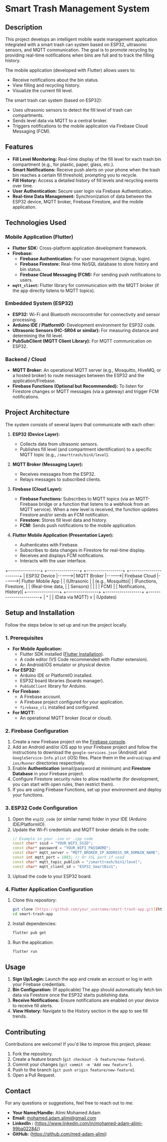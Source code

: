 # Smart Trash Management System

## Description

This project develops an intelligent mobile waste management application integrated with a smart trash can system based on ESP32, ultrasonic sensors, and MQTT communication. The goal is to promote recycling by providing real-time notifications when bins are full and to track the filling history.

The mobile application (developed with Flutter) allows users to:
* Receive notifications about the bin status.
* View filling and recycling history.
* Visualize the current fill level.

The smart trash can system (based on ESP32):
* Uses ultrasonic sensors to detect the fill level of trash can compartments.
* Sends level data via MQTT to a central broker.
* Triggers notifications to the mobile application via Firebase Cloud Messaging (FCM).

## Features

* **Fill Level Monitoring:** Real-time display of the fill level for each trash bin compartment (e.g., for plastic, paper, glass, etc.).
* **Smart Notifications:** Receive push alerts on your phone when the trash bin reaches a certain fill threshold, prompting you to recycle.
* **Fill History:** Access a detailed history of fill levels and recycling events over time.
* **User Authentication:** Secure user login via Firebase Authentication.
* **Real-time Data Management:** Synchronization of data between the ESP32 device, MQTT broker, Firebase Firestore, and the mobile application.

## Technologies Used

### Mobile Application (Flutter)
* **Flutter SDK:** Cross-platform application development framework.
* **Firebase:**
    * **Firebase Authentication:** For user management (signup, login).
    * **Firebase Firestore:** Real-time NoSQL database to store history and bin status.
    * **Firebase Cloud Messaging (FCM):** For sending push notifications to users.
* **`mqtt_client`:** Flutter library for communication with the MQTT broker (if the app directly listens to MQTT topics).

### Embedded System (ESP32)
* **ESP32:** Wi-Fi and Bluetooth microcontroller for connectivity and sensor processing.
* **Arduino IDE / PlatformIO:** Development environment for ESP32 code.
* **Ultrasonic Sensors (HC-SR04 or similar):** For measuring distance and determining the fill level.
* **PubSubClient (MQTT Client Library):** For MQTT communication on ESP32.

### Backend / Cloud
* **MQTT Broker:** An operational MQTT server (e.g., Mosquitto, HiveMQ, or a hosted broker) to route messages between the ESP32 and the application/Firebase.
* **Firebase Functions (Optional but Recommended):** To listen for Firestore changes or MQTT messages (via a gateway) and trigger FCM notifications.

## Project Architecture

The system consists of several layers that communicate with each other:

1.  **ESP32 (Device Layer):**
    * Collects data from ultrasonic sensors.
    * Publishes fill level (and compartment identification) to a specific MQTT topic (e.g., `/smarttrash/binX/level`).

2.  **MQTT Broker (Messaging Layer):**
    * Receives messages from the ESP32.
    * Relays messages to subscribed clients.

3.  **Firebase (Cloud Layer):**
    * **Firebase Functions:** Subscribes to MQTT topics (via an MQTT-Firebase bridge or a function that listens to a webhook from an MQTT service). When a new level is received, the function updates Firestore and/or sends an FCM notification.
    * **Firestore:** Stores fill level data and history.
    * **FCM:** Sends push notifications to the mobile application.

4.  **Flutter Mobile Application (Presentation Layer):**
    * Authenticates with Firebase.
    * Subscribes to data changes in Firestore for real-time display.
    * Receives and displays FCM notifications.
    * Interacts with the user interface.


+----------------+      +----------------+      +------------------+      +-----------------------+
|  ESP32 Device  |----->|  MQTT Broker   |----->|  Firebase Cloud  |----->|  Flutter Mobile App   |
| (Ultrasonic    |      | (e.g., Mosquitto)|      | (Functions, Firestore, |      | (Real-time data,      |
|  Sensors)      |      |                |      |  FCM)            |      |  Notifications, History)|
+----------------+      +----------------+      +------------------+      +-----------------------+
|   ^
|   | (Data via MQTT)
v   |
(Updates)


## Setup and Installation

Follow the steps below to set up and run the project locally.

### 1. Prerequisites

* **For Mobile Application:**
    * Flutter SDK installed ([Flutter Installation](https://flutter.dev/docs/get-started/install)).
    * A code editor (VS Code recommended with Flutter extension).
    * An Android/iOS emulator or physical device.
* **For ESP32:**
    * Arduino IDE or PlatformIO installed.
    * ESP32 board libraries (boards manager).
    * `PubSubClient` library for Arduino.
* **For Firebase:**
    * A Firebase account.
    * A Firebase project configured for your application.
    * `firebase_cli` installed and configured.
* **For MQTT:**
    * An operational MQTT broker (local or cloud).

### 2. Firebase Configuration

1.  Create a new Firebase project on the [Firebase console](https://console.firebase.google.com/).
2.  Add an Android and/or iOS app to your Firebase project and follow the instructions to download the `google-services.json` (Android) and `GoogleService-Info.plist` (iOS) files. Place them in the `android/app` and `ios/Runner` directories respectively.
3.  Enable **Authentication** (email/password at minimum) and **Firestore Database** in your Firebase project.
4.  Configure Firestore security rules to allow read/write (for development, you can start with open rules, then restrict them).
5.  If you are using Firebase Functions, set up your environment and deploy your functions.

### 3. ESP32 Code Configuration

1.  Open the `esp32_code` (or similar name) folder in your IDE (Arduino IDE/PlatformIO).
2.  Update the Wi-Fi credentials and MQTT broker details in the code:
    ```cpp
    // Example in your .ino or .cpp code
    const char* ssid = "YOUR_WIFI_SSID";
    const char* password = "YOUR_WIFI_PASSWORD";
    const char* mqtt_server = "MQTT_BROKER_IP_ADDRESS_OR_DOMAIN_NAME";
    const int mqtt_port = 1883; // Or SSL port if used
    const char* mqtt_topic_publish = "/smarttrash/bin1/level";
    const char* mqtt_client_id = "ESP32_SmartBin1";
    ```
3.  Upload the code to your ESP32 board.

### 4. Flutter Application Configuration

1.  Clone this repository:
    ```bash
    git clone [https://github.com/your_username/smart-trash-app.git](https://github.com/your_username/smart-trash-app.git)
    cd smart-trash-app
    ```
2.  Install dependencies:
    ```bash
    flutter pub get
    ```
3.  Run the application:
    ```bash
    flutter run
    ```

## Usage

1.  **Sign Up/Login:** Launch the app and create an account or log in with your Firebase credentials.
2.  **Bin Configuration:** (If applicable) The app should automatically fetch bin data via Firestore once the ESP32 starts publishing data.
3.  **Receive Notifications:** Ensure notifications are enabled on your device to receive fill alerts.
4.  **View History:** Navigate to the History section in the app to see fill trends.

## Contributing

Contributions are welcome! If you'd like to improve this project, please:

1.  Fork the repository.
2.  Create a feature branch (`git checkout -b feature/new-feature`).
3.  Commit your changes (`git commit -m 'Add new feature'`).
4.  Push to the branch (`git push origin feature/new-feature`).
5.  Open a Pull Request.

## Contact

For any questions or suggestions, feel free to reach out to me:

* **Your Name/Handle:** Alimi Mohamed Adam
* **Email:** mohamed.adam.alimi@gmail.com
* **LinkedIn :** (https://www.linkedin.com/in/mohamed-adam-alimi-99ba02284/)
* **GitHub:** (https://github.com/med-adam-alimi)

